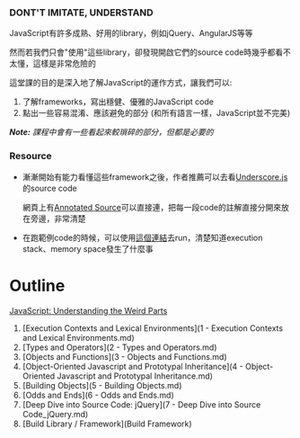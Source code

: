 ### DONT'T IMITATE, UNDERSTAND

JavaScript有許多成熟、好用的library，例如jQuery、AngularJS等等

然而若我們只會"使用"這些library，卻發現開啟它們的source code時幾乎都看不太懂，這樣是非常危險的

這堂課的目的是深入地了解JavaScript的運作方式，讓我們可以:

1. 了解frameworks，寫出穩健、優雅的JavaScript code
2. 點出一些容易混淆、應該避免的部分 (和所有語言一樣，JavaScript並不完美)

*__Note:__ 課程中會有一些看起來較瑣碎的部分，但都是必要的*

### Resource

* 漸漸開始有能力看懂這些framework之後，作者推薦可以去看[Underscore.js](http://underscorejs.org/)的source code

    網頁上有[Annotated Source](http://underscorejs.org/docs/underscore.html)可以直接連，把每一段code的註解直接分開來放在旁邊，非常清楚
    
* 在跑範例code的時候，可以使用[這個連結](http://www.pythontutor.com/javascript.html)去run，清楚知道execution stack、memory space發生了什麼事

# Outline
[JavaScript: Understanding the Weird Parts](https://www.udemy.com/understand-javascript/learn/v4/overview)

1. [Execution Contexts and Lexical Environments](1 - Execution Contexts and Lexical Environments.md)
2. [Types and Operators](2 - Types and Operators.md)
3. [Objects and Functions](3 - Objects and Functions.md)
4. [Object-Oriented Javascript and Prototypal Inheritance](4 - Object-Oriented Javascript and Prototypal Inheritance.md)
5. [Building Objects](5 - Building Objects.md)
6. [Odds and Ends](6 - Odds and Ends.md)
7. [Deep Dive into Source Code: jQuery](7 - Deep Dive into Source Code_jQuery.md)
8. [Build Library / Framework](Build Framework)
